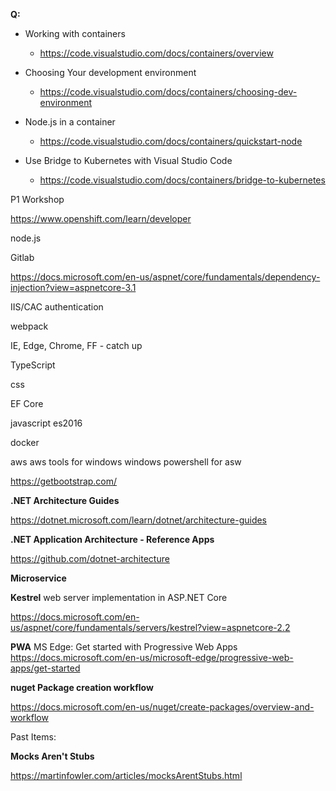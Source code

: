 <b>Q:</b>


- Working with containers
  - https://code.visualstudio.com/docs/containers/overview

- Choosing Your development environment
  - https://code.visualstudio.com/docs/containers/choosing-dev-environment

- Node.js in a container
  - https://code.visualstudio.com/docs/containers/quickstart-node

- Use Bridge to Kubernetes with Visual Studio Code
  - https://code.visualstudio.com/docs/containers/bridge-to-kubernetes



P1 Workshop

https://www.openshift.com/learn/developer

node.js 

Gitlab

https://docs.microsoft.com/en-us/aspnet/core/fundamentals/dependency-injection?view=aspnetcore-3.1

IIS/CAC authentication

webpack

IE, Edge, Chrome, FF - catch up

TypeScript

css

EF Core

javascript es2016

docker

aws
  aws tools for windows
  windows powershell for asw 


https://getbootstrap.com/

<b>.NET Architecture Guides</b>

https://dotnet.microsoft.com/learn/dotnet/architecture-guides

<b>.NET Application Architecture - Reference Apps</b>

https://github.com/dotnet-architecture

<b>Microservice</b>

<b>Kestrel</b> web server implementation in ASP.NET Core

https://docs.microsoft.com/en-us/aspnet/core/fundamentals/servers/kestrel?view=aspnetcore-2.2

<b>PWA</b>
MS Edge: Get started with Progressive Web Apps
https://docs.microsoft.com/en-us/microsoft-edge/progressive-web-apps/get-started


<b>nuget Package creation workflow</b>

https://docs.microsoft.com/en-us/nuget/create-packages/overview-and-workflow



Past Items:

<b>Mocks Aren't Stubs</b>

https://martinfowler.com/articles/mocksArentStubs.html
